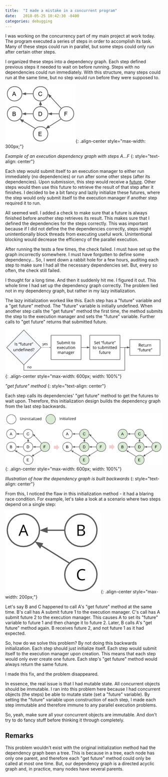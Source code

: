 ```yaml
---
title:  "I made a mistake in a concurrent program"
date:   2018-05-25 10:42:30 -0400
categories: debugging
---
```

I was working on the concurrency part of my main project at work today. The program executed a series of steps in order to accomplish its task. Many of these steps could run in parallel, but some steps could only run after certain other steps.

I organized these steps into a dependency graph. Each step defined previous steps it needed to wait on before running. Steps with no dependencies could run immediately. With this structure, many steps could run at the same time, but no step would run before they were supposed to.

![execution dependency graph](/../../assets/images/posts/execution_dependency_graph.png){: .align-center style="max-width: 300px;"}

*Example of an execution dependency graph with steps A...F*
{: style="text-align: center"}

Each step would submit itself to an execution manager to either run immediately (no dependencies) or run after some other steps (after its dependencies). Upon submission, this step would receive a [future](https://en.wikipedia.org/wiki/Futures_and_promises). Other steps would then use this future to retrieve the result of that step after it finishes. I decided to be a bit fancy and lazily initialize these futures, where the step would only submit itself to the execution manager if another step required it to run.

All seemed well. I added a check to make sure that a future is always finished before another step retrieves its result. This makes sure that I defined the dependencies for the steps correctly. This was important because if I did not define the the dependencies correctly, steps might unintentionally block threads from executing useful work. Unintentional blocking would decrease the efficiency of the parallel execution.

After running the tests a few times, the check failed. I must have set up the graph incorrectly somewhere. I must have forgotten to define some dependency… So, I went down a rabbit hole for a few hours, auditing each step to make sure I had all the necessary dependencies set. But, every so often, the check still failed.

I thought for a long time. And then it suddenly hit me. I figured it out. This whole time I had set up the dependency graph correctly. The problem lied not in my dependency graph, but rather in my lazy initialization.

The lazy initialization worked like this. Each step has a "future" variable and a "get future" method. The "future" variable is initially undefined. When another step calls the "get future" method the first time, the method submits the step to the execution manager and sets the "future" variable. Further calls to "get future" returns that submitted future.

!["get future" method](/../../assets/images/posts/get_future_method.png){: .align-center style="max-width: 600px; width: 100%"}

*"get future" method*
{: style="text-align: center"}

Each step calls its dependencies' "get future" method to get the futures to wait upon. Therefore, this initialization design builds the dependency graph from the last step backwards.

![backwards initialization](/../../assets/images/posts/backwards_initialization.png){: .align-center style="max-width: 600px; width: 100%"}

*Illustration of how the dependency graph is built backwards*
{: style="text-align: center"}

From this, I noticed the flaw in this initialization method - it had a blaring race condition. For example, let's take a look at a scenario where two steps depend on a single step:

![dependency with race condition](/../../assets/images/posts/race_dependency.png){: .align-center style="max-width: 200px;"}

Let's say B and C happened to call A's "get future" method at the same time. B's call has A submit future 1 to the execution manager. C's call has A submit future 2 to the execution manager. This causes A to set its "future" variable to future 1 and then change it to future 2. Later, B calls A's "get future" method again. B receives future 2, and not future 1 as it had expected.

So, how do we solve this problem? By not doing this backwards initialization. Each step should just initialize itself. Each step would submit itself to the execution manager upon creation. This means that each step would only ever create one future. Each step's "get future" method would always return the same future.

I made this fix, and the problem disappeared.

In essence, the real issue is that I had mutable state. All concurrent objects should be immutable. I ran into this problem here because I had concurrent objects (the steps) be able to mutate state (set a "future" variable). By setting the "future" variable upon construction of each step, I made each step immutable and therefore immune to any parallel execution problems.

So, yeah, make sure all your concurrent objects are immutable. And don't try to do fancy stuff before thinking it through completely.

## Remarks

This problem wouldn't exist with the original initialization method had the dependency graph been a tree. This is because in a tree, each node has only one parent, and therefore each "get future" method could only be called at most one time. But, our dependency graph is a directed acyclic graph and, in practice, many nodes have several parents.
